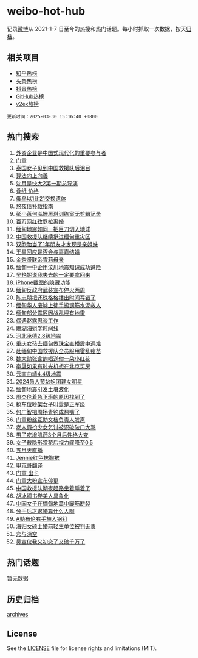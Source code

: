# weibo-hot-hub

记录[微博](https://www.weibo.com)从 2021-1-7 日至今的热搜和热门话题。每小时抓取一次数据，按天[归档](archives)。

## 相关项目

- [知乎热榜](https://github.com/lonnyzhang423/zhihu-hot-hub)
- [头条热榜](https://github.com/lonnyzhang423/toutiao-hot-hub)
- [抖音热榜](https://github.com/lonnyzhang423/douyin-hot-hub)
- [GitHub热榜](https://github.com/lonnyzhang423/github-hot-hub)
- [v2ex热榜](https://github.com/lonnyzhang423/v2ex-hot-hub)


`更新时间：2025-03-30 15:16:40 +0800`

## 热门搜索

1. [外资企业是中国式现代化的重要参与者](https://m.weibo.cn/search?containerid=100103type%3D1%26t%3D10%26q%3D%23%E5%A4%96%E8%B5%84%E4%BC%81%E4%B8%9A%E6%98%AF%E4%B8%AD%E5%9B%BD%E5%BC%8F%E7%8E%B0%E4%BB%A3%E5%8C%96%E7%9A%84%E9%87%8D%E8%A6%81%E5%8F%82%E4%B8%8E%E8%80%85%23&stream_entry_id=51&isnewpage=1&extparam=seat%3D1%26filter_type%3Drealtimehot%26stream_entry_id%3D51%26c_type%3D51%26pos%3D0%26q%3D%2523%25E5%25A4%2596%25E8%25B5%2584%25E4%25BC%2581%25E4%25B8%259A%25E6%2598%25AF%25E4%25B8%25AD%25E5%259B%25BD%25E5%25BC%258F%25E7%258E%25B0%25E4%25BB%25A3%25E5%258C%2596%25E7%259A%2584%25E9%2587%258D%25E8%25A6%2581%25E5%258F%2582%25E4%25B8%258E%25E8%2580%2585%2523%26cate%3D10103%26dgr%3D0%26display_time%3D1743318999%26pre_seqid%3D174331899990703108518159)
1. [门童](https://m.weibo.cn/search?containerid=100103type%3D1%26t%3D10%26q%3D%E9%97%A8%E7%AB%A5&stream_entry_id=31&isnewpage=1&extparam=seat%3D1%26pos%3D0%26c_type%3D31%26cate%3D5001%26dgr%3D0%26band_rank%3D1%26stream_entry_id%3D31%26filter_type%3Drealtimehot%26q%3D%25E9%2597%25A8%25E7%25AB%25A5%26flag%3D1%26realpos%3D1%26lcate%3D5001%26display_time%3D1743318999%26pre_seqid%3D174331899990703108518159)
1. [泰国女子见到中国救援队后泪目](https://m.weibo.cn/search?containerid=100103type%3D1%26t%3D10%26q%3D%23%E6%B3%B0%E5%9B%BD%E5%A5%B3%E5%AD%90%E8%A7%81%E5%88%B0%E4%B8%AD%E5%9B%BD%E6%95%91%E6%8F%B4%E9%98%9F%E5%90%8E%E6%B3%AA%E7%9B%AE%23&stream_entry_id=31&isnewpage=1&extparam=seat%3D1%26pos%3D1%26c_type%3D31%26cate%3D5001%26dgr%3D0%26band_rank%3D2%26stream_entry_id%3D31%26filter_type%3Drealtimehot%26q%3D%2523%25E6%25B3%25B0%25E5%259B%25BD%25E5%25A5%25B3%25E5%25AD%2590%25E8%25A7%2581%25E5%2588%25B0%25E4%25B8%25AD%25E5%259B%25BD%25E6%2595%2591%25E6%258F%25B4%25E9%2598%259F%25E5%2590%258E%25E6%25B3%25AA%25E7%259B%25AE%2523%26flag%3D1%26realpos%3D2%26lcate%3D5001%26display_time%3D1743318999%26pre_seqid%3D174331899990703108518159)
1. [算法向上向善](https://m.weibo.cn/search?containerid=100103type%3D1%26t%3D10%26q%3D%23%E7%AE%97%E6%B3%95%E5%90%91%E4%B8%8A%E5%90%91%E5%96%84%23&stream_entry_id=31&isnewpage=1&extparam=seat%3D1%26pos%3D2%26c_type%3D31%26cate%3D5001%26dgr%3D0%26band_rank%3D3%26stream_entry_id%3D31%26filter_type%3Drealtimehot%26q%3D%2523%25E7%25AE%2597%25E6%25B3%2595%25E5%2590%2591%25E4%25B8%258A%25E5%2590%2591%25E5%2596%2584%2523%26flag%3D1%26realpos%3D3%26lcate%3D5001%26display_time%3D1743318999%26pre_seqid%3D174331899990703108518159)
1. [沈月是快大2第一期总导演](https://m.weibo.cn/search?containerid=100103type%3D1%26t%3D10%26q%3D%23%E6%B2%88%E6%9C%88%E6%98%AF%E5%BF%AB%E5%A4%A72%E7%AC%AC%E4%B8%80%E6%9C%9F%E6%80%BB%E5%AF%BC%E6%BC%94%23&stream_entry_id=31&isnewpage=1&extparam=seat%3D1%26pos%3D3%26c_type%3D31%26cate%3D5001%26dgr%3D0%26band_rank%3D4%26stream_entry_id%3D31%26filter_type%3Drealtimehot%26q%3D%2523%25E6%25B2%2588%25E6%259C%2588%25E6%2598%25AF%25E5%25BF%25AB%25E5%25A4%25A72%25E7%25AC%25AC%25E4%25B8%2580%25E6%259C%259F%25E6%2580%25BB%25E5%25AF%25BC%25E6%25BC%2594%2523%26flag%3D1%26realpos%3D4%26lcate%3D5001%26display_time%3D1743318999%26pre_seqid%3D174331899990703108518159)
1. [叠纸 价格](https://m.weibo.cn/search?containerid=100103type%3D1%26t%3D10%26q%3D%E5%8F%A0%E7%BA%B8+%E4%BB%B7%E6%A0%BC&stream_entry_id=31&isnewpage=1&extparam=seat%3D1%26pos%3D4%26c_type%3D31%26cate%3D5001%26dgr%3D0%26band_rank%3D5%26stream_entry_id%3D31%26filter_type%3Drealtimehot%26q%3D%25E5%258F%25A0%25E7%25BA%25B8%2520%25E4%25BB%25B7%25E6%25A0%25BC%26flag%3D1%26realpos%3D5%26lcate%3D5001%26display_time%3D1743318999%26pre_seqid%3D174331899990703108518159)
1. [俄乌以1比21交换遗体](https://m.weibo.cn/search?containerid=100103type%3D1%26t%3D10%26q%3D%23%E4%BF%84%E4%B9%8C%E4%BB%A51%E6%AF%9421%E4%BA%A4%E6%8D%A2%E9%81%97%E4%BD%93%23&stream_entry_id=31&isnewpage=1&extparam=seat%3D1%26pos%3D5%26c_type%3D31%26cate%3D5001%26dgr%3D0%26band_rank%3D6%26stream_entry_id%3D31%26filter_type%3Drealtimehot%26q%3D%2523%25E4%25BF%2584%25E4%25B9%258C%25E4%25BB%25A51%25E6%25AF%259421%25E4%25BA%25A4%25E6%258D%25A2%25E9%2581%2597%25E4%25BD%2593%2523%26flag%3D0%26realpos%3D6%26lcate%3D5001%26display_time%3D1743318999%26pre_seqid%3D174331899990703108518159)
1. [熬夜债补救指南](https://m.weibo.cn/search?containerid=100103type%3D1%26t%3D10%26q%3D%23%E7%86%AC%E5%A4%9C%E5%80%BA%E8%A1%A5%E6%95%91%E6%8C%87%E5%8D%97%23&stream_entry_id=31&isnewpage=1&extparam=seat%3D1%26filter_type%3Drealtimehot%26band_rank%3D7%26cate%3D5001%26dgr%3D0%26pos%3D6%26adid%3D281551%26stream_entry_id%3D31%26q%3D%2523%25E7%2586%25AC%25E5%25A4%259C%25E5%2580%25BA%25E8%25A1%25A5%25E6%2595%2591%25E6%258C%2587%25E5%258D%2597%2523%26topic_ad%3D1%26c_type%3D31%26is_ad_pos%3D1%26lcate%3D5001%26display_time%3D1743318999%26pre_seqid%3D174331899990703108518159)
1. [彭小苒何泓姗房琪训练室无剪辑记录](https://m.weibo.cn/search?containerid=100103type%3D1%26t%3D10%26q%3D%23%E5%BD%AD%E5%B0%8F%E8%8B%92%E4%BD%95%E6%B3%93%E5%A7%97%E6%88%BF%E7%90%AA%E8%AE%AD%E7%BB%83%E5%AE%A4%E6%97%A0%E5%89%AA%E8%BE%91%E8%AE%B0%E5%BD%95%23&stream_entry_id=31&isnewpage=1&extparam=seat%3D1%26pos%3D7%26c_type%3D31%26cate%3D5001%26dgr%3D0%26band_rank%3D7%26stream_entry_id%3D31%26filter_type%3Drealtimehot%26q%3D%2523%25E5%25BD%25AD%25E5%25B0%258F%25E8%258B%2592%25E4%25BD%2595%25E6%25B3%2593%25E5%25A7%2597%25E6%2588%25BF%25E7%2590%25AA%25E8%25AE%25AD%25E7%25BB%2583%25E5%25AE%25A4%25E6%2597%25A0%25E5%2589%25AA%25E8%25BE%2591%25E8%25AE%25B0%25E5%25BD%2595%2523%26flag%3D2%26realpos%3D7%26lcate%3D5001%26display_time%3D1743318999%26pre_seqid%3D174331899990703108518159)
1. [百万网红孜罗拉离婚](https://m.weibo.cn/search?containerid=100103type%3D1%26t%3D10%26q%3D%23%E7%99%BE%E4%B8%87%E7%BD%91%E7%BA%A2%E5%AD%9C%E7%BD%97%E6%8B%89%E7%A6%BB%E5%A9%9A%23&stream_entry_id=31&isnewpage=1&extparam=seat%3D1%26pos%3D8%26c_type%3D31%26cate%3D5001%26dgr%3D0%26band_rank%3D8%26stream_entry_id%3D31%26filter_type%3Drealtimehot%26q%3D%2523%25E7%2599%25BE%25E4%25B8%2587%25E7%25BD%2591%25E7%25BA%25A2%25E5%25AD%259C%25E7%25BD%2597%25E6%258B%2589%25E7%25A6%25BB%25E5%25A9%259A%2523%26flag%3D1%26realpos%3D8%26lcate%3D5001%26display_time%3D1743318999%26pre_seqid%3D174331899990703108518159)
1. [缅甸地震如同一把巨刀切入地球](https://m.weibo.cn/search?containerid=100103type%3D1%26t%3D10%26q%3D%23%E7%BC%85%E7%94%B8%E5%9C%B0%E9%9C%87%E5%A6%82%E5%90%8C%E4%B8%80%E6%8A%8A%E5%B7%A8%E5%88%80%E5%88%87%E5%85%A5%E5%9C%B0%E7%90%83%23&stream_entry_id=31&isnewpage=1&extparam=seat%3D1%26pos%3D9%26c_type%3D31%26cate%3D5001%26dgr%3D0%26band_rank%3D9%26stream_entry_id%3D31%26filter_type%3Drealtimehot%26q%3D%2523%25E7%25BC%2585%25E7%2594%25B8%25E5%259C%25B0%25E9%259C%2587%25E5%25A6%2582%25E5%2590%258C%25E4%25B8%2580%25E6%258A%258A%25E5%25B7%25A8%25E5%2588%2580%25E5%2588%2587%25E5%2585%25A5%25E5%259C%25B0%25E7%2590%2583%2523%26flag%3D0%26realpos%3D9%26lcate%3D5001%26display_time%3D1743318999%26pre_seqid%3D174331899990703108518159)
1. [中国救援队继续挺进缅甸重灾区](https://m.weibo.cn/search?containerid=100103type%3D1%26t%3D10%26q%3D%E4%B8%AD%E5%9B%BD%E6%95%91%E6%8F%B4%E9%98%9F%E7%BB%A7%E7%BB%AD%E6%8C%BA%E8%BF%9B%E7%BC%85%E7%94%B8%E9%87%8D%E7%81%BE%E5%8C%BA&stream_entry_id=31&isnewpage=1&extparam=seat%3D1%26pos%3D10%26c_type%3D31%26cate%3D5001%26dgr%3D0%26band_rank%3D10%26stream_entry_id%3D31%26filter_type%3Drealtimehot%26q%3D%25E4%25B8%25AD%25E5%259B%25BD%25E6%2595%2591%25E6%258F%25B4%25E9%2598%259F%25E7%25BB%25A7%25E7%25BB%25AD%25E6%258C%25BA%25E8%25BF%259B%25E7%25BC%2585%25E7%2594%25B8%25E9%2587%258D%25E7%2581%25BE%25E5%258C%25BA%26flag%3D1%26realpos%3D10%26lcate%3D5001%26display_time%3D1743318999%26pre_seqid%3D174331899990703108518159)
1. [双胞胎当了1年朋友才发现是亲姐妹](https://m.weibo.cn/search?containerid=100103type%3D1%26t%3D10%26q%3D%23%E5%8F%8C%E8%83%9E%E8%83%8E%E5%BD%93%E4%BA%861%E5%B9%B4%E6%9C%8B%E5%8F%8B%E6%89%8D%E5%8F%91%E7%8E%B0%E6%98%AF%E4%BA%B2%E5%A7%90%E5%A6%B9%23&stream_entry_id=31&isnewpage=1&extparam=seat%3D1%26pos%3D11%26c_type%3D31%26cate%3D5001%26dgr%3D0%26band_rank%3D11%26stream_entry_id%3D31%26filter_type%3Drealtimehot%26q%3D%2523%25E5%258F%258C%25E8%2583%259E%25E8%2583%258E%25E5%25BD%2593%25E4%25BA%25861%25E5%25B9%25B4%25E6%259C%258B%25E5%258F%258B%25E6%2589%258D%25E5%258F%2591%25E7%258E%25B0%25E6%2598%25AF%25E4%25BA%25B2%25E5%25A7%2590%25E5%25A6%25B9%2523%26flag%3D2%26realpos%3D11%26lcate%3D5001%26display_time%3D1743318999%26pre_seqid%3D174331899990703108518159)
1. [王星回应是否会与嘉嘉结婚](https://m.weibo.cn/search?containerid=100103type%3D1%26t%3D10%26q%3D%23%E7%8E%8B%E6%98%9F%E5%9B%9E%E5%BA%94%E6%98%AF%E5%90%A6%E4%BC%9A%E4%B8%8E%E5%98%89%E5%98%89%E7%BB%93%E5%A9%9A%23&stream_entry_id=31&isnewpage=1&extparam=seat%3D1%26pos%3D12%26c_type%3D31%26cate%3D5001%26dgr%3D0%26band_rank%3D12%26stream_entry_id%3D31%26filter_type%3Drealtimehot%26q%3D%2523%25E7%258E%258B%25E6%2598%259F%25E5%259B%259E%25E5%25BA%2594%25E6%2598%25AF%25E5%2590%25A6%25E4%25BC%259A%25E4%25B8%258E%25E5%2598%2589%25E5%2598%2589%25E7%25BB%2593%25E5%25A9%259A%2523%26flag%3D0%26realpos%3D12%26lcate%3D5001%26display_time%3D1743318999%26pre_seqid%3D174331899990703108518159)
1. [金秀贤联系雪莉母亲](https://m.weibo.cn/search?containerid=100103type%3D1%26t%3D10%26q%3D%23%E9%87%91%E7%A7%80%E8%B4%A4%E8%81%94%E7%B3%BB%E9%9B%AA%E8%8E%89%E6%AF%8D%E4%BA%B2%23&stream_entry_id=31&isnewpage=1&extparam=seat%3D1%26pos%3D13%26c_type%3D31%26cate%3D5001%26dgr%3D0%26band_rank%3D13%26stream_entry_id%3D31%26filter_type%3Drealtimehot%26q%3D%2523%25E9%2587%2591%25E7%25A7%2580%25E8%25B4%25A4%25E8%2581%2594%25E7%25B3%25BB%25E9%259B%25AA%25E8%258E%2589%25E6%25AF%258D%25E4%25BA%25B2%2523%26flag%3D2%26realpos%3D13%26lcate%3D5001%26display_time%3D1743318999%26pre_seqid%3D174331899990703108518159)
1. [缅甸一中企用汶川地震知识成功避险](https://m.weibo.cn/search?containerid=100103type%3D1%26t%3D10%26q%3D%23%E7%BC%85%E7%94%B8%E4%B8%80%E4%B8%AD%E4%BC%81%E7%94%A8%E6%B1%B6%E5%B7%9D%E5%9C%B0%E9%9C%87%E7%9F%A5%E8%AF%86%E6%88%90%E5%8A%9F%E9%81%BF%E9%99%A9%23&stream_entry_id=31&isnewpage=1&extparam=seat%3D1%26pos%3D14%26c_type%3D31%26cate%3D5001%26dgr%3D0%26band_rank%3D14%26stream_entry_id%3D31%26filter_type%3Drealtimehot%26q%3D%2523%25E7%25BC%2585%25E7%2594%25B8%25E4%25B8%2580%25E4%25B8%25AD%25E4%25BC%2581%25E7%2594%25A8%25E6%25B1%25B6%25E5%25B7%259D%25E5%259C%25B0%25E9%259C%2587%25E7%259F%25A5%25E8%25AF%2586%25E6%2588%2590%25E5%258A%259F%25E9%2581%25BF%25E9%2599%25A9%2523%26flag%3D1%26realpos%3D14%26lcate%3D5001%26display_time%3D1743318999%26pre_seqid%3D174331899990703108518159)
1. [吴艳妮说我失去的一定要拿回来](https://m.weibo.cn/search?containerid=100103type%3D1%26t%3D10%26q%3D%23%E5%90%B4%E8%89%B3%E5%A6%AE%E8%AF%B4%E6%88%91%E5%A4%B1%E5%8E%BB%E7%9A%84%E4%B8%80%E5%AE%9A%E8%A6%81%E6%8B%BF%E5%9B%9E%E6%9D%A5%23&stream_entry_id=31&isnewpage=1&extparam=seat%3D1%26pos%3D15%26c_type%3D31%26cate%3D5001%26dgr%3D0%26band_rank%3D15%26stream_entry_id%3D31%26filter_type%3Drealtimehot%26q%3D%2523%25E5%2590%25B4%25E8%2589%25B3%25E5%25A6%25AE%25E8%25AF%25B4%25E6%2588%2591%25E5%25A4%25B1%25E5%258E%25BB%25E7%259A%2584%25E4%25B8%2580%25E5%25AE%259A%25E8%25A6%2581%25E6%258B%25BF%25E5%259B%259E%25E6%259D%25A5%2523%26flag%3D1%26realpos%3D15%26lcate%3D5001%26display_time%3D1743318999%26pre_seqid%3D174331899990703108518159)
1. [iPhone截图的隐藏功能](https://m.weibo.cn/search?containerid=100103type%3D1%26t%3D10%26q%3DiPhone%E6%88%AA%E5%9B%BE%E7%9A%84%E9%9A%90%E8%97%8F%E5%8A%9F%E8%83%BD&stream_entry_id=31&isnewpage=1&extparam=seat%3D1%26pos%3D16%26c_type%3D31%26cate%3D5001%26dgr%3D0%26band_rank%3D16%26stream_entry_id%3D31%26filter_type%3Drealtimehot%26q%3DiPhone%25E6%2588%25AA%25E5%259B%25BE%25E7%259A%2584%25E9%259A%2590%25E8%2597%258F%25E5%258A%259F%25E8%2583%25BD%26flag%3D1%26realpos%3D16%26lcate%3D5001%26display_time%3D1743318999%26pre_seqid%3D174331899990703108518159)
1. [缅甸反政府武装宣布停火两周](https://m.weibo.cn/search?containerid=100103type%3D1%26t%3D10%26q%3D%23%E7%BC%85%E7%94%B8%E5%8F%8D%E6%94%BF%E5%BA%9C%E6%AD%A6%E8%A3%85%E5%AE%A3%E5%B8%83%E5%81%9C%E7%81%AB%E4%B8%A4%E5%91%A8%23&stream_entry_id=31&isnewpage=1&extparam=seat%3D1%26pos%3D17%26c_type%3D31%26cate%3D5001%26dgr%3D0%26band_rank%3D17%26stream_entry_id%3D31%26filter_type%3Drealtimehot%26q%3D%2523%25E7%25BC%2585%25E7%2594%25B8%25E5%258F%258D%25E6%2594%25BF%25E5%25BA%259C%25E6%25AD%25A6%25E8%25A3%2585%25E5%25AE%25A3%25E5%25B8%2583%25E5%2581%259C%25E7%2581%25AB%25E4%25B8%25A4%25E5%2591%25A8%2523%26flag%3D0%26realpos%3D17%26lcate%3D5001%26display_time%3D1743318999%26pre_seqid%3D174331899990703108518159)
1. [陈志朋把还珠格格播出时间写错了](https://m.weibo.cn/search?containerid=100103type%3D1%26t%3D10%26q%3D%E9%99%88%E5%BF%97%E6%9C%8B%E6%8A%8A%E8%BF%98%E7%8F%A0%E6%A0%BC%E6%A0%BC%E6%92%AD%E5%87%BA%E6%97%B6%E9%97%B4%E5%86%99%E9%94%99%E4%BA%86&stream_entry_id=31&isnewpage=1&extparam=seat%3D1%26pos%3D18%26c_type%3D31%26cate%3D5001%26dgr%3D0%26band_rank%3D18%26stream_entry_id%3D31%26filter_type%3Drealtimehot%26q%3D%25E9%2599%2588%25E5%25BF%2597%25E6%259C%258B%25E6%258A%258A%25E8%25BF%2598%25E7%258F%25A0%25E6%25A0%25BC%25E6%25A0%25BC%25E6%2592%25AD%25E5%2587%25BA%25E6%2597%25B6%25E9%2597%25B4%25E5%2586%2599%25E9%2594%2599%25E4%25BA%2586%26flag%3D2%26realpos%3D18%26lcate%3D5001%26display_time%3D1743318999%26pre_seqid%3D174331899990703108518159)
1. [缅甸华人废墟上徒手搬钢筋水泥救人](https://m.weibo.cn/search?containerid=100103type%3D1%26t%3D10%26q%3D%23%E7%BC%85%E7%94%B8%E5%8D%8E%E4%BA%BA%E5%BA%9F%E5%A2%9F%E4%B8%8A%E5%BE%92%E6%89%8B%E6%90%AC%E9%92%A2%E7%AD%8B%E6%B0%B4%E6%B3%A5%E6%95%91%E4%BA%BA%23&stream_entry_id=31&isnewpage=1&extparam=seat%3D1%26pos%3D19%26c_type%3D31%26cate%3D5001%26dgr%3D0%26band_rank%3D19%26stream_entry_id%3D31%26filter_type%3Drealtimehot%26q%3D%2523%25E7%25BC%2585%25E7%2594%25B8%25E5%258D%258E%25E4%25BA%25BA%25E5%25BA%259F%25E5%25A2%259F%25E4%25B8%258A%25E5%25BE%2592%25E6%2589%258B%25E6%2590%25AC%25E9%2592%25A2%25E7%25AD%258B%25E6%25B0%25B4%25E6%25B3%25A5%25E6%2595%2591%25E4%25BA%25BA%2523%26flag%3D1%26realpos%3D19%26lcate%3D5001%26display_time%3D1743318999%26pre_seqid%3D174331899990703108518159)
1. [缅甸部分震区因战乱埋有地雷](https://m.weibo.cn/search?containerid=100103type%3D1%26t%3D10%26q%3D%23%E7%BC%85%E7%94%B8%E9%83%A8%E5%88%86%E9%9C%87%E5%8C%BA%E5%9B%A0%E6%88%98%E4%B9%B1%E5%9F%8B%E6%9C%89%E5%9C%B0%E9%9B%B7%23&stream_entry_id=31&isnewpage=1&extparam=seat%3D1%26pos%3D20%26c_type%3D31%26cate%3D5001%26dgr%3D0%26band_rank%3D20%26stream_entry_id%3D31%26filter_type%3Drealtimehot%26q%3D%2523%25E7%25BC%2585%25E7%2594%25B8%25E9%2583%25A8%25E5%2588%2586%25E9%259C%2587%25E5%258C%25BA%25E5%259B%25A0%25E6%2588%2598%25E4%25B9%25B1%25E5%259F%258B%25E6%259C%2589%25E5%259C%25B0%25E9%259B%25B7%2523%26flag%3D1%26realpos%3D20%26lcate%3D5001%26display_time%3D1743318999%26pre_seqid%3D174331899990703108518159)
1. [偶遇赵露思谈工作](https://m.weibo.cn/search?containerid=100103type%3D1%26t%3D10%26q%3D%23%E5%81%B6%E9%81%87%E8%B5%B5%E9%9C%B2%E6%80%9D%E8%B0%88%E5%B7%A5%E4%BD%9C%23&stream_entry_id=31&isnewpage=1&extparam=seat%3D1%26pos%3D21%26c_type%3D31%26cate%3D5001%26dgr%3D0%26band_rank%3D21%26stream_entry_id%3D31%26filter_type%3Drealtimehot%26q%3D%2523%25E5%2581%25B6%25E9%2581%2587%25E8%25B5%25B5%25E9%259C%25B2%25E6%2580%259D%25E8%25B0%2588%25E5%25B7%25A5%25E4%25BD%259C%2523%26flag%3D1%26realpos%3D21%26lcate%3D5001%26display_time%3D1743318999%26pre_seqid%3D174331899990703108518159)
1. [珊瑚海姐学时间线](https://m.weibo.cn/search?containerid=100103type%3D1%26t%3D10%26q%3D%E7%8F%8A%E7%91%9A%E6%B5%B7%E5%A7%90%E5%AD%A6%E6%97%B6%E9%97%B4%E7%BA%BF&stream_entry_id=31&isnewpage=1&extparam=seat%3D1%26pos%3D22%26c_type%3D31%26cate%3D5001%26dgr%3D0%26band_rank%3D22%26stream_entry_id%3D31%26filter_type%3Drealtimehot%26q%3D%25E7%258F%258A%25E7%2591%259A%25E6%25B5%25B7%25E5%25A7%2590%25E5%25AD%25A6%25E6%2597%25B6%25E9%2597%25B4%25E7%25BA%25BF%26flag%3D2%26realpos%3D22%26lcate%3D5001%26display_time%3D1743318999%26pre_seqid%3D174331899990703108518159)
1. [河北承德2.8级地震](https://m.weibo.cn/search?containerid=100103type%3D1%26t%3D10%26q%3D%23%E6%B2%B3%E5%8C%97%E6%89%BF%E5%BE%B72.8%E7%BA%A7%E5%9C%B0%E9%9C%87%23&stream_entry_id=31&isnewpage=1&extparam=seat%3D1%26pos%3D23%26c_type%3D31%26cate%3D5001%26dgr%3D0%26band_rank%3D23%26stream_entry_id%3D31%26filter_type%3Drealtimehot%26q%3D%2523%25E6%25B2%25B3%25E5%258C%2597%25E6%2589%25BF%25E5%25BE%25B72.8%25E7%25BA%25A7%25E5%259C%25B0%25E9%259C%2587%2523%26flag%3D0%26realpos%3D23%26lcate%3D5001%26display_time%3D1743318999%26pre_seqid%3D174331899990703108518159)
1. [重庆女孩去缅甸做珠宝直播震中遇难](https://m.weibo.cn/search?containerid=100103type%3D1%26t%3D10%26q%3D%23%E9%87%8D%E5%BA%86%E5%A5%B3%E5%AD%A9%E5%8E%BB%E7%BC%85%E7%94%B8%E5%81%9A%E7%8F%A0%E5%AE%9D%E7%9B%B4%E6%92%AD%E9%9C%87%E4%B8%AD%E9%81%87%E9%9A%BE%23&stream_entry_id=31&isnewpage=1&extparam=seat%3D1%26pos%3D24%26c_type%3D31%26cate%3D5001%26dgr%3D0%26band_rank%3D24%26stream_entry_id%3D31%26filter_type%3Drealtimehot%26q%3D%2523%25E9%2587%258D%25E5%25BA%2586%25E5%25A5%25B3%25E5%25AD%25A9%25E5%258E%25BB%25E7%25BC%2585%25E7%2594%25B8%25E5%2581%259A%25E7%258F%25A0%25E5%25AE%259D%25E7%259B%25B4%25E6%2592%25AD%25E9%259C%2587%25E4%25B8%25AD%25E9%2581%2587%25E9%259A%25BE%2523%26flag%3D1%26realpos%3D24%26lcate%3D5001%26display_time%3D1743318999%26pre_seqid%3D174331899990703108518159)
1. [赴缅甸中国救援队全员服用霍乱疫苗](https://m.weibo.cn/search?containerid=100103type%3D1%26t%3D10%26q%3D%23%E8%B5%B4%E7%BC%85%E7%94%B8%E4%B8%AD%E5%9B%BD%E6%95%91%E6%8F%B4%E9%98%9F%E5%85%A8%E5%91%98%E6%9C%8D%E7%94%A8%E9%9C%8D%E4%B9%B1%E7%96%AB%E8%8B%97%23&stream_entry_id=31&isnewpage=1&extparam=seat%3D1%26pos%3D25%26c_type%3D31%26cate%3D5001%26dgr%3D0%26band_rank%3D25%26stream_entry_id%3D31%26filter_type%3Drealtimehot%26q%3D%2523%25E8%25B5%25B4%25E7%25BC%2585%25E7%2594%25B8%25E4%25B8%25AD%25E5%259B%25BD%25E6%2595%2591%25E6%258F%25B4%25E9%2598%259F%25E5%2585%25A8%25E5%2591%2598%25E6%259C%258D%25E7%2594%25A8%25E9%259C%258D%25E4%25B9%25B1%25E7%2596%25AB%25E8%258B%2597%2523%26flag%3D0%26realpos%3D25%26lcate%3D5001%26display_time%3D1743318999%26pre_seqid%3D174331899990703108518159)
1. [魏大勋张含韵唱送你一朵小红花](https://m.weibo.cn/search?containerid=100103type%3D1%26t%3D10%26q%3D%23%E9%AD%8F%E5%A4%A7%E5%8B%8B%E5%BC%A0%E5%90%AB%E9%9F%B5%E5%94%B1%E9%80%81%E4%BD%A0%E4%B8%80%E6%9C%B5%E5%B0%8F%E7%BA%A2%E8%8A%B1%23&stream_entry_id=31&isnewpage=1&extparam=seat%3D1%26pos%3D26%26c_type%3D31%26cate%3D5001%26dgr%3D0%26band_rank%3D26%26stream_entry_id%3D31%26filter_type%3Drealtimehot%26q%3D%2523%25E9%25AD%258F%25E5%25A4%25A7%25E5%258B%258B%25E5%25BC%25A0%25E5%2590%25AB%25E9%259F%25B5%25E5%2594%25B1%25E9%2580%2581%25E4%25BD%25A0%25E4%25B8%2580%25E6%259C%25B5%25E5%25B0%258F%25E7%25BA%25A2%25E8%258A%25B1%2523%26flag%3D0%26realpos%3D26%26lcate%3D5001%26display_time%3D1743318999%26pre_seqid%3D174331899990703108518159)
1. [李晟如果有时光机想在北京买房](https://m.weibo.cn/search?containerid=100103type%3D1%26t%3D10%26q%3D%E6%9D%8E%E6%99%9F%E5%A6%82%E6%9E%9C%E6%9C%89%E6%97%B6%E5%85%89%E6%9C%BA%E6%83%B3%E5%9C%A8%E5%8C%97%E4%BA%AC%E4%B9%B0%E6%88%BF&stream_entry_id=31&isnewpage=1&extparam=seat%3D1%26pos%3D27%26c_type%3D31%26cate%3D5001%26dgr%3D0%26band_rank%3D27%26stream_entry_id%3D31%26filter_type%3Drealtimehot%26q%3D%25E6%259D%258E%25E6%2599%259F%25E5%25A6%2582%25E6%259E%259C%25E6%259C%2589%25E6%2597%25B6%25E5%2585%2589%25E6%259C%25BA%25E6%2583%25B3%25E5%259C%25A8%25E5%258C%2597%25E4%25BA%25AC%25E4%25B9%25B0%25E6%2588%25BF%26flag%3D1%26realpos%3D27%26lcate%3D5001%26display_time%3D1743318999%26pre_seqid%3D174331899990703108518159)
1. [云南曲靖4.4级地震](https://m.weibo.cn/search?containerid=100103type%3D1%26t%3D10%26q%3D%23%E4%BA%91%E5%8D%97%E6%9B%B2%E9%9D%964.4%E7%BA%A7%E5%9C%B0%E9%9C%87%23&stream_entry_id=31&isnewpage=1&extparam=seat%3D1%26pos%3D28%26c_type%3D31%26cate%3D5001%26dgr%3D0%26band_rank%3D28%26stream_entry_id%3D31%26filter_type%3Drealtimehot%26q%3D%2523%25E4%25BA%2591%25E5%258D%2597%25E6%259B%25B2%25E9%259D%25964.4%25E7%25BA%25A7%25E5%259C%25B0%25E9%259C%2587%2523%26flag%3D0%26realpos%3D28%26lcate%3D5001%26display_time%3D1743318999%26pre_seqid%3D174331899990703108518159)
1. [2024愚人节站姐团建女明星](https://m.weibo.cn/search?containerid=100103type%3D1%26t%3D10%26q%3D%232024%E6%84%9A%E4%BA%BA%E8%8A%82%E7%AB%99%E5%A7%90%E5%9B%A2%E5%BB%BA%E5%A5%B3%E6%98%8E%E6%98%9F%23&stream_entry_id=31&isnewpage=1&extparam=seat%3D1%26pos%3D29%26c_type%3D31%26cate%3D5001%26dgr%3D0%26band_rank%3D29%26stream_entry_id%3D31%26filter_type%3Drealtimehot%26q%3D%25232024%25E6%2584%259A%25E4%25BA%25BA%25E8%258A%2582%25E7%25AB%2599%25E5%25A7%2590%25E5%259B%25A2%25E5%25BB%25BA%25E5%25A5%25B3%25E6%2598%258E%25E6%2598%259F%2523%26flag%3D1%26realpos%3D29%26lcate%3D5001%26display_time%3D1743318999%26pre_seqid%3D174331899990703108518159)
1. [缅甸地震引发土壤液化](https://m.weibo.cn/search?containerid=100103type%3D1%26t%3D10%26q%3D%E7%BC%85%E7%94%B8%E5%9C%B0%E9%9C%87%E5%BC%95%E5%8F%91%E5%9C%9F%E5%A3%A4%E6%B6%B2%E5%8C%96&stream_entry_id=31&isnewpage=1&extparam=seat%3D1%26pos%3D30%26c_type%3D31%26cate%3D5001%26dgr%3D0%26band_rank%3D30%26stream_entry_id%3D31%26filter_type%3Drealtimehot%26q%3D%25E7%25BC%2585%25E7%2594%25B8%25E5%259C%25B0%25E9%259C%2587%25E5%25BC%2595%25E5%258F%2591%25E5%259C%259F%25E5%25A3%25A4%25E6%25B6%25B2%25E5%258C%2596%26flag%3D1%26realpos%3D30%26lcate%3D5001%26display_time%3D1743318999%26pre_seqid%3D174331899990703108518159)
1. [周杰伦着急下班的原因找到了](https://m.weibo.cn/search?containerid=100103type%3D1%26t%3D10%26q%3D%E5%91%A8%E6%9D%B0%E4%BC%A6%E7%9D%80%E6%80%A5%E4%B8%8B%E7%8F%AD%E7%9A%84%E5%8E%9F%E5%9B%A0%E6%89%BE%E5%88%B0%E4%BA%86&stream_entry_id=31&isnewpage=1&extparam=seat%3D1%26pos%3D31%26c_type%3D31%26cate%3D5001%26dgr%3D0%26band_rank%3D31%26stream_entry_id%3D31%26filter_type%3Drealtimehot%26q%3D%25E5%2591%25A8%25E6%259D%25B0%25E4%25BC%25A6%25E7%259D%2580%25E6%2580%25A5%25E4%25B8%258B%25E7%258F%25AD%25E7%259A%2584%25E5%258E%259F%25E5%259B%25A0%25E6%2589%25BE%25E5%2588%25B0%25E4%25BA%2586%26flag%3D0%26realpos%3D31%26lcate%3D5001%26display_time%3D1743318999%26pre_seqid%3D174331899990703108518159)
1. [抢车位吵架女子叫嚣是正军级](https://m.weibo.cn/search?containerid=100103type%3D1%26t%3D10%26q%3D%23%E6%8A%A2%E8%BD%A6%E4%BD%8D%E5%90%B5%E6%9E%B6%E5%A5%B3%E5%AD%90%E5%8F%AB%E5%9A%A3%E6%98%AF%E6%AD%A3%E5%86%9B%E7%BA%A7%23&stream_entry_id=31&isnewpage=1&extparam=seat%3D1%26pos%3D32%26c_type%3D31%26cate%3D5001%26dgr%3D0%26band_rank%3D32%26stream_entry_id%3D31%26filter_type%3Drealtimehot%26q%3D%2523%25E6%258A%25A2%25E8%25BD%25A6%25E4%25BD%258D%25E5%2590%25B5%25E6%259E%25B6%25E5%25A5%25B3%25E5%25AD%2590%25E5%258F%25AB%25E5%259A%25A3%25E6%2598%25AF%25E6%25AD%25A3%25E5%2586%259B%25E7%25BA%25A7%2523%26flag%3D1%26realpos%3D32%26lcate%3D5001%26display_time%3D1743318999%26pre_seqid%3D174331899990703108518159)
1. [何广智把周扬青钓成翘嘴了](https://m.weibo.cn/search?containerid=100103type%3D1%26t%3D10%26q%3D%E4%BD%95%E5%B9%BF%E6%99%BA%E6%8A%8A%E5%91%A8%E6%89%AC%E9%9D%92%E9%92%93%E6%88%90%E7%BF%98%E5%98%B4%E4%BA%86&stream_entry_id=31&isnewpage=1&extparam=seat%3D1%26pos%3D33%26c_type%3D31%26cate%3D5001%26dgr%3D0%26band_rank%3D33%26stream_entry_id%3D31%26filter_type%3Drealtimehot%26q%3D%25E4%25BD%2595%25E5%25B9%25BF%25E6%2599%25BA%25E6%258A%258A%25E5%2591%25A8%25E6%2589%25AC%25E9%259D%2592%25E9%2592%2593%25E6%2588%2590%25E7%25BF%2598%25E5%2598%25B4%25E4%25BA%2586%26flag%3D1%26realpos%3D33%26lcate%3D5001%26display_time%3D1743318999%26pre_seqid%3D174331899990703108518159)
1. [门童粉丝互助文档负责人发声](https://m.weibo.cn/search?containerid=100103type%3D1%26t%3D10%26q%3D%23%E9%97%A8%E7%AB%A5%E7%B2%89%E4%B8%9D%E4%BA%92%E5%8A%A9%E6%96%87%E6%A1%A3%E8%B4%9F%E8%B4%A3%E4%BA%BA%E5%8F%91%E5%A3%B0%23&stream_entry_id=31&isnewpage=1&extparam=seat%3D1%26pos%3D34%26c_type%3D31%26cate%3D5001%26dgr%3D0%26band_rank%3D34%26stream_entry_id%3D31%26filter_type%3Drealtimehot%26q%3D%2523%25E9%2597%25A8%25E7%25AB%25A5%25E7%25B2%2589%25E4%25B8%259D%25E4%25BA%2592%25E5%258A%25A9%25E6%2596%2587%25E6%25A1%25A3%25E8%25B4%259F%25E8%25B4%25A3%25E4%25BA%25BA%25E5%258F%2591%25E5%25A3%25B0%2523%26flag%3D1%26realpos%3D34%26lcate%3D5001%26display_time%3D1743318999%26pre_seqid%3D174331899990703108518159)
1. [老人假扮少女乞讨被识破破口大骂](https://m.weibo.cn/search?containerid=100103type%3D1%26t%3D10%26q%3D%23%E8%80%81%E4%BA%BA%E5%81%87%E6%89%AE%E5%B0%91%E5%A5%B3%E4%B9%9E%E8%AE%A8%E8%A2%AB%E8%AF%86%E7%A0%B4%E7%A0%B4%E5%8F%A3%E5%A4%A7%E9%AA%82%23&stream_entry_id=31&isnewpage=1&extparam=seat%3D1%26pos%3D35%26c_type%3D31%26cate%3D5001%26dgr%3D0%26band_rank%3D35%26stream_entry_id%3D31%26filter_type%3Drealtimehot%26q%3D%2523%25E8%2580%2581%25E4%25BA%25BA%25E5%2581%2587%25E6%2589%25AE%25E5%25B0%2591%25E5%25A5%25B3%25E4%25B9%259E%25E8%25AE%25A8%25E8%25A2%25AB%25E8%25AF%2586%25E7%25A0%25B4%25E7%25A0%25B4%25E5%258F%25A3%25E5%25A4%25A7%25E9%25AA%2582%2523%26flag%3D0%26realpos%3D35%26lcate%3D5001%26display_time%3D1743318999%26pre_seqid%3D174331899990703108518159)
1. [男子吃增肌药3个月后性格大变](https://m.weibo.cn/search?containerid=100103type%3D1%26t%3D10%26q%3D%23%E7%94%B7%E5%AD%90%E5%90%83%E5%A2%9E%E8%82%8C%E8%8D%AF3%E4%B8%AA%E6%9C%88%E5%90%8E%E6%80%A7%E6%A0%BC%E5%A4%A7%E5%8F%98%23&stream_entry_id=31&isnewpage=1&extparam=seat%3D1%26pos%3D36%26c_type%3D31%26cate%3D5001%26dgr%3D0%26band_rank%3D36%26stream_entry_id%3D31%26filter_type%3Drealtimehot%26q%3D%2523%25E7%2594%25B7%25E5%25AD%2590%25E5%2590%2583%25E5%25A2%259E%25E8%2582%258C%25E8%258D%25AF3%25E4%25B8%25AA%25E6%259C%2588%25E5%2590%258E%25E6%2580%25A7%25E6%25A0%25BC%25E5%25A4%25A7%25E5%258F%2598%2523%26flag%3D1%26realpos%3D36%26lcate%3D5001%26display_time%3D1743318999%26pre_seqid%3D174331899990703108518159)
1. [女子戴隐形赏花后视力骤降至0.5](https://m.weibo.cn/search?containerid=100103type%3D1%26t%3D10%26q%3D%23%E5%A5%B3%E5%AD%90%E6%88%B4%E9%9A%90%E5%BD%A2%E8%B5%8F%E8%8A%B1%E5%90%8E%E8%A7%86%E5%8A%9B%E9%AA%A4%E9%99%8D%E8%87%B30.5%23&stream_entry_id=31&isnewpage=1&extparam=seat%3D1%26pos%3D37%26c_type%3D31%26cate%3D5001%26dgr%3D0%26band_rank%3D37%26stream_entry_id%3D31%26filter_type%3Drealtimehot%26q%3D%2523%25E5%25A5%25B3%25E5%25AD%2590%25E6%2588%25B4%25E9%259A%2590%25E5%25BD%25A2%25E8%25B5%258F%25E8%258A%25B1%25E5%2590%258E%25E8%25A7%2586%25E5%258A%259B%25E9%25AA%25A4%25E9%2599%258D%25E8%2587%25B30.5%2523%26flag%3D0%26realpos%3D37%26lcate%3D5001%26display_time%3D1743318999%26pre_seqid%3D174331899990703108518159)
1. [五月天直播](https://m.weibo.cn/search?containerid=100103type%3D1%26t%3D10%26q%3D%E4%BA%94%E6%9C%88%E5%A4%A9%E7%9B%B4%E6%92%AD&stream_entry_id=31&isnewpage=1&extparam=seat%3D1%26pos%3D38%26c_type%3D31%26cate%3D5001%26dgr%3D0%26band_rank%3D38%26stream_entry_id%3D31%26filter_type%3Drealtimehot%26q%3D%25E4%25BA%2594%25E6%259C%2588%25E5%25A4%25A9%25E7%259B%25B4%25E6%2592%25AD%26flag%3D0%26realpos%3D38%26lcate%3D5001%26display_time%3D1743318999%26pre_seqid%3D174331899990703108518159)
1. [Jennie红色抹胸裙](https://m.weibo.cn/search?containerid=100103type%3D1%26t%3D10%26q%3D%23Jennie%E7%BA%A2%E8%89%B2%E6%8A%B9%E8%83%B8%E8%A3%99%23&stream_entry_id=31&isnewpage=1&extparam=seat%3D1%26pos%3D39%26c_type%3D31%26cate%3D5001%26dgr%3D0%26band_rank%3D39%26stream_entry_id%3D31%26filter_type%3Drealtimehot%26q%3D%2523Jennie%25E7%25BA%25A2%25E8%2589%25B2%25E6%258A%25B9%25E8%2583%25B8%25E8%25A3%2599%2523%26flag%3D0%26realpos%3D39%26lcate%3D5001%26display_time%3D1743318999%26pre_seqid%3D174331899990703108518159)
1. [甲亢哥翻译](https://m.weibo.cn/search?containerid=100103type%3D1%26t%3D10%26q%3D%E7%94%B2%E4%BA%A2%E5%93%A5%E7%BF%BB%E8%AF%91&stream_entry_id=31&isnewpage=1&extparam=seat%3D1%26pos%3D40%26c_type%3D31%26cate%3D5001%26dgr%3D0%26band_rank%3D40%26stream_entry_id%3D31%26filter_type%3Drealtimehot%26q%3D%25E7%2594%25B2%25E4%25BA%25A2%25E5%2593%25A5%25E7%25BF%25BB%25E8%25AF%2591%26flag%3D1%26realpos%3D40%26lcate%3D5001%26display_time%3D1743318999%26pre_seqid%3D174331899990703108518159)
1. [门童 出卡](https://m.weibo.cn/search?containerid=100103type%3D1%26t%3D10%26q%3D%E9%97%A8%E7%AB%A5+%E5%87%BA%E5%8D%A1&stream_entry_id=31&isnewpage=1&extparam=seat%3D1%26pos%3D41%26c_type%3D31%26cate%3D5001%26dgr%3D0%26band_rank%3D41%26stream_entry_id%3D31%26filter_type%3Drealtimehot%26q%3D%25E9%2597%25A8%25E7%25AB%25A5%2520%25E5%2587%25BA%25E5%258D%25A1%26flag%3D1%26realpos%3D41%26lcate%3D5001%26display_time%3D1743318999%26pre_seqid%3D174331899990703108518159)
1. [门童大粉宣布停更](https://m.weibo.cn/search?containerid=100103type%3D1%26t%3D10%26q%3D%23%E9%97%A8%E7%AB%A5%E5%A4%A7%E7%B2%89%E5%AE%A3%E5%B8%83%E5%81%9C%E6%9B%B4%23&stream_entry_id=31&isnewpage=1&extparam=seat%3D1%26pos%3D42%26c_type%3D31%26cate%3D5001%26dgr%3D0%26band_rank%3D42%26stream_entry_id%3D31%26filter_type%3Drealtimehot%26q%3D%2523%25E9%2597%25A8%25E7%25AB%25A5%25E5%25A4%25A7%25E7%25B2%2589%25E5%25AE%25A3%25E5%25B8%2583%25E5%2581%259C%25E6%259B%25B4%2523%26flag%3D0%26realpos%3D42%26lcate%3D5001%26display_time%3D1743318999%26pre_seqid%3D174331899990703108518159)
1. [中国救援队彻夜赶路坐着睡着了](https://m.weibo.cn/search?containerid=100103type%3D1%26t%3D10%26q%3D%23%E4%B8%AD%E5%9B%BD%E6%95%91%E6%8F%B4%E9%98%9F%E5%BD%BB%E5%A4%9C%E8%B5%B6%E8%B7%AF%E5%9D%90%E7%9D%80%E7%9D%A1%E7%9D%80%E4%BA%86%23&stream_entry_id=31&isnewpage=1&extparam=seat%3D1%26pos%3D43%26c_type%3D31%26cate%3D5001%26dgr%3D0%26band_rank%3D43%26stream_entry_id%3D31%26filter_type%3Drealtimehot%26q%3D%2523%25E4%25B8%25AD%25E5%259B%25BD%25E6%2595%2591%25E6%258F%25B4%25E9%2598%259F%25E5%25BD%25BB%25E5%25A4%259C%25E8%25B5%25B6%25E8%25B7%25AF%25E5%259D%2590%25E7%259D%2580%25E7%259D%25A1%25E7%259D%2580%25E4%25BA%2586%2523%26flag%3D1%26realpos%3D43%26lcate%3D5001%26display_time%3D1743318999%26pre_seqid%3D174331899990703108518159)
1. [胡冰卿书卷美人具象化](https://m.weibo.cn/search?containerid=100103type%3D1%26t%3D10%26q%3D%E8%83%A1%E5%86%B0%E5%8D%BF%E4%B9%A6%E5%8D%B7%E7%BE%8E%E4%BA%BA%E5%85%B7%E8%B1%A1%E5%8C%96&stream_entry_id=31&isnewpage=1&extparam=seat%3D1%26pos%3D44%26c_type%3D31%26cate%3D5001%26dgr%3D0%26band_rank%3D44%26stream_entry_id%3D31%26filter_type%3Drealtimehot%26q%3D%25E8%2583%25A1%25E5%2586%25B0%25E5%258D%25BF%25E4%25B9%25A6%25E5%258D%25B7%25E7%25BE%258E%25E4%25BA%25BA%25E5%2585%25B7%25E8%25B1%25A1%25E5%258C%2596%26flag%3D1%26realpos%3D44%26lcate%3D5001%26display_time%3D1743318999%26pre_seqid%3D174331899990703108518159)
1. [中国女子在缅甸地震中脚筋断裂](https://m.weibo.cn/search?containerid=100103type%3D1%26t%3D10%26q%3D%23%E4%B8%AD%E5%9B%BD%E5%A5%B3%E5%AD%90%E5%9C%A8%E7%BC%85%E7%94%B8%E5%9C%B0%E9%9C%87%E4%B8%AD%E8%84%9A%E7%AD%8B%E6%96%AD%E8%A3%82%23&stream_entry_id=31&isnewpage=1&extparam=seat%3D1%26pos%3D45%26c_type%3D31%26cate%3D5001%26dgr%3D0%26band_rank%3D45%26stream_entry_id%3D31%26filter_type%3Drealtimehot%26q%3D%2523%25E4%25B8%25AD%25E5%259B%25BD%25E5%25A5%25B3%25E5%25AD%2590%25E5%259C%25A8%25E7%25BC%2585%25E7%2594%25B8%25E5%259C%25B0%25E9%259C%2587%25E4%25B8%25AD%25E8%2584%259A%25E7%25AD%258B%25E6%2596%25AD%25E8%25A3%2582%2523%26flag%3D1%26realpos%3D45%26lcate%3D5001%26display_time%3D1743318999%26pre_seqid%3D174331899990703108518159)
1. [分手后才求婚算什么人啊](https://m.weibo.cn/search?containerid=100103type%3D1%26t%3D10%26q%3D%E5%88%86%E6%89%8B%E5%90%8E%E6%89%8D%E6%B1%82%E5%A9%9A%E7%AE%97%E4%BB%80%E4%B9%88%E4%BA%BA%E5%95%8A&stream_entry_id=31&isnewpage=1&extparam=seat%3D1%26pos%3D46%26c_type%3D31%26cate%3D5001%26dgr%3D0%26band_rank%3D46%26stream_entry_id%3D31%26filter_type%3Drealtimehot%26q%3D%25E5%2588%2586%25E6%2589%258B%25E5%2590%258E%25E6%2589%258D%25E6%25B1%2582%25E5%25A9%259A%25E7%25AE%2597%25E4%25BB%2580%25E4%25B9%2588%25E4%25BA%25BA%25E5%2595%258A%26flag%3D1%26realpos%3D46%26lcate%3D5001%26display_time%3D1743318999%26pre_seqid%3D174331899990703108518159)
1. [A勒布伦右手植入钢钉](https://m.weibo.cn/search?containerid=100103type%3D1%26t%3D10%26q%3D%23A%E5%8B%92%E5%B8%83%E4%BC%A6%E5%8F%B3%E6%89%8B%E6%A4%8D%E5%85%A5%E9%92%A2%E9%92%89%23&stream_entry_id=31&isnewpage=1&extparam=seat%3D1%26pos%3D47%26c_type%3D31%26cate%3D5001%26dgr%3D0%26band_rank%3D47%26stream_entry_id%3D31%26filter_type%3Drealtimehot%26q%3D%2523A%25E5%258B%2592%25E5%25B8%2583%25E4%25BC%25A6%25E5%258F%25B3%25E6%2589%258B%25E6%25A4%258D%25E5%2585%25A5%25E9%2592%25A2%25E9%2592%2589%2523%26flag%3D1%26realpos%3D47%26lcate%3D5001%26display_time%3D1743318999%26pre_seqid%3D174331899990703108518159)
1. [海归女硕士婚前轻生单位被判无责](https://m.weibo.cn/search?containerid=100103type%3D1%26t%3D10%26q%3D%23%E6%B5%B7%E5%BD%92%E5%A5%B3%E7%A1%95%E5%A3%AB%E5%A9%9A%E5%89%8D%E8%BD%BB%E7%94%9F%E5%8D%95%E4%BD%8D%E8%A2%AB%E5%88%A4%E6%97%A0%E8%B4%A3%23&stream_entry_id=31&isnewpage=1&extparam=seat%3D1%26pos%3D48%26c_type%3D31%26cate%3D5001%26dgr%3D0%26band_rank%3D48%26stream_entry_id%3D31%26filter_type%3Drealtimehot%26q%3D%2523%25E6%25B5%25B7%25E5%25BD%2592%25E5%25A5%25B3%25E7%25A1%2595%25E5%25A3%25AB%25E5%25A9%259A%25E5%2589%258D%25E8%25BD%25BB%25E7%2594%259F%25E5%258D%2595%25E4%25BD%258D%25E8%25A2%25AB%25E5%2588%25A4%25E6%2597%25A0%25E8%25B4%25A3%2523%26flag%3D1%26realpos%3D48%26lcate%3D5001%26display_time%3D1743318999%26pre_seqid%3D174331899990703108518159)
1. [恋与深空](https://m.weibo.cn/search?containerid=100103type%3D1%26t%3D10%26q%3D%23%E6%81%8B%E4%B8%8E%E6%B7%B1%E7%A9%BA%23&stream_entry_id=31&isnewpage=1&extparam=seat%3D1%26pos%3D49%26c_type%3D31%26cate%3D5001%26dgr%3D0%26band_rank%3D49%26stream_entry_id%3D31%26filter_type%3Drealtimehot%26q%3D%2523%25E6%2581%258B%25E4%25B8%258E%25E6%25B7%25B1%25E7%25A9%25BA%2523%26flag%3D0%26realpos%3D49%26lcate%3D5001%26display_time%3D1743318999%26pre_seqid%3D174331899990703108518159)
1. [吴宣仪我又初恋了又破千万了](https://m.weibo.cn/search?containerid=100103type%3D1%26t%3D10%26q%3D%E5%90%B4%E5%AE%A3%E4%BB%AA%E6%88%91%E5%8F%88%E5%88%9D%E6%81%8B%E4%BA%86%E5%8F%88%E7%A0%B4%E5%8D%83%E4%B8%87%E4%BA%86&stream_entry_id=31&isnewpage=1&extparam=seat%3D1%26pos%3D50%26c_type%3D31%26cate%3D5001%26dgr%3D0%26band_rank%3D50%26stream_entry_id%3D31%26filter_type%3Drealtimehot%26q%3D%25E5%2590%25B4%25E5%25AE%25A3%25E4%25BB%25AA%25E6%2588%2591%25E5%258F%2588%25E5%2588%259D%25E6%2581%258B%25E4%25BA%2586%25E5%258F%2588%25E7%25A0%25B4%25E5%258D%2583%25E4%25B8%2587%25E4%25BA%2586%26flag%3D0%26realpos%3D50%26lcate%3D5001%26display_time%3D1743318999%26pre_seqid%3D174331899990703108518159)

## 热门话题

暂无数据

## 历史归档

[archives](archives)

## License

See the [LICENSE](LICENSE) file for license rights and limitations (MIT).
